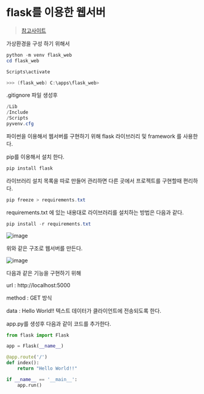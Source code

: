 # flask를 이용한 웹서버
> [참고사이트](https://github.com/kbigdata005/web_server)

가상환경을 구성 하기 위해서 

```powershell
python -m venv flask_web
cd flask_web

Scripts\activate

>>> (flask_web) C:\apps\flask_web>
```

.gitignore 파일 생성후

```powershell
/Lib
/Include
/Scripts
pyvenv.cfg
```

파이썬을 이용해서 웹서버를 구현하기 위해 flask 라이브러리 및 framework 를 사용한다.

pip를 이용해서 설치 한다.

```powershell
pip install flask 
```

라이브러리 설치 목록을 따로 만들어 관리하면 다른 곳에서 프로젝트를 구현할때 편리하다.

```powershell
pip freeze > requirements.txt
```

requirements.txt 에 있는 내용대로 라이브러리를 설치하는 방법은 다음과 같다.

```powershell
pip install -r requirements.txt
```

![image](https://github.com/kbigdata005/web_server/assets/139095086/ae2a74f9-df59-447e-b0ca-249d26dd935e)

위와 같은 구조로 웹서버를 만든다.

![image](https://github.com/kbigdata005/web_server/assets/139095086/15a7cc1e-aaa6-4129-9b7e-47ccc859d982)

다음과 같은 기능을 구현하기 위해

url : http://localhost:5000

method : GET 방식

data : Hello World!! 텍스트 데이터가 클라이언트에 전송되도록 한다.

app.py를 생성후 다음과 같이 코드를 추가한다.

```python
from flask import Flask

app = Flask(__name__)

@app.route('/')
def index():
    return "Hello World!!"

if __name__ == '__main__':
    app.run()
```